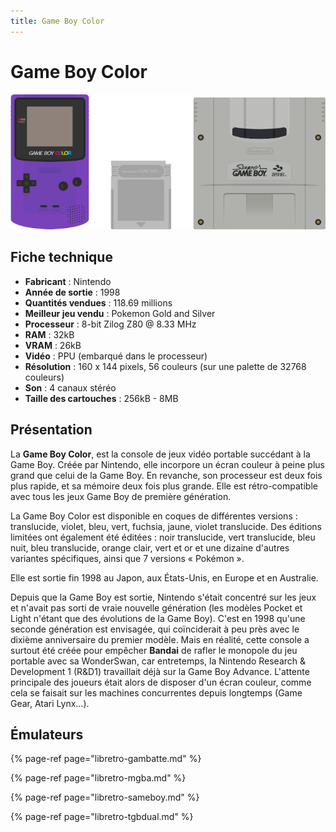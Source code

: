 ```yaml
---
title: Game Boy Color
---
```


# Game Boy Color

![](./game-boy-color/image%20%2894%29.png)

## Fiche technique

* **Fabricant** : Nintendo
* **Année de sortie** : 1998
* **Quantités vendues** : 118.69 millions
* **Meilleur jeu vendu** : Pokemon Gold and Silver
* **Processeur** : 8-bit Zilog Z80 @ 8.33 MHz
* **RAM** : 32kB
* **VRAM** : 26kB
* **Vidéo** : PPU \(embarqué dans le processeur\)
* **Résolution** : 160 x 144 pixels, 56 couleurs \(sur une palette de 32768 couleurs\)
* **Son** : 4 canaux stéréo
* **Taille des cartouches** : 256kB - 8MB

## Présentation

La **Game Boy Color**, est la console de jeux vidéo portable succédant à la Game Boy. Créée par Nintendo, elle incorpore un écran couleur à peine plus grand que celui de la Game Boy. En revanche, son processeur est deux fois plus rapide, et sa mémoire deux fois plus grande. Elle est rétro-compatible avec tous les jeux Game Boy de première génération.

La Game Boy Color est disponible en coques de différentes versions : translucide, violet, bleu, vert, fuchsia, jaune, violet translucide. Des éditions limitées ont également été éditées : noir translucide, vert translucide, bleu nuit, bleu translucide, orange clair, vert et or et une dizaine d'autres variantes spécifiques, ainsi que 7 versions « Pokémon ».

Elle est sortie fin 1998 au Japon, aux États-Unis, en Europe et en Australie.

Depuis que la Game Boy est sortie, Nintendo s'était concentré sur les jeux et n'avait pas sorti de vraie nouvelle génération \(les modèles Pocket et Light n'étant que des évolutions de la Game Boy\). C'est en 1998 qu'une seconde génération est envisagée, qui coïnciderait à peu près avec le dixième anniversaire du premier modèle. Mais en réalité, cette console a surtout été créée pour empêcher **Bandai** de rafler le monopole du jeu portable avec sa WonderSwan, car entretemps, la Nintendo Research & Development 1 \(R&D1\) travaillait déjà sur la Game Boy Advance. L'attente principale des joueurs était alors de disposer d'un écran couleur, comme cela se faisait sur les machines concurrentes depuis longtemps \(Game Gear, Atari Lynx…\).

## Émulateurs

{% page-ref page="libretro-gambatte.md" %}

{% page-ref page="libretro-mgba.md" %}

{% page-ref page="libretro-sameboy.md" %}

{% page-ref page="libretro-tgbdual.md" %}

